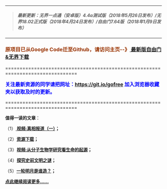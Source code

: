 ***
>##### 最新更新：无界一点通（安卓版）4.4a测试版（2018年5月26日发布）/无界18.02正式版（2018年4月24日发布）/自由门7.64版（2018年1月9日发布）
***

<h3><font color="#993300"> 原项目已从Google Code迁至Github，请访问主页--》<a href="https://github.com/sglfree/freesky/wiki/%E8%87%AA%E7%94%B1%E9%97%A8%E6%9C%80%E6%96%B0%E7%89%88%E4%B8%8B%E8%BD%BD-%E6%97%A0%E7%95%8C%E6%B5%8F%E8%A7%88%E6%9C%80%E6%96%B0%E6%AD%A3%E5%BC%8F%E7%89%88%E4%B8%8B%E8%BD%BD-%E7%BF%BB%E5%A2%99%E8%BD%AF%E4%BB%B6%E4%B8%8B%E8%BD%BD" target="_blank"> 最新版自由门&无界下载</a></font></h3>
<p>===============================================================================</p>
<font color="blue" size="3"><strong>关注最新资源的同学请把网址：<font color="#993300"><a href="https://git.io/gofree" target="_blank">https://git.io/gofree</a> </font>加入浏览器收藏夹以获取及时的更新。</strong></font>
<p>===============================================================================</p>
<p><strong>值得一读的文章</strong>：</p>
<p>（1）<strong><a href="http://freejump.aobook.men/index.php?tid=b1" target="_blank"> 视频:真相报道（一）</a>；</strong></p>
<p>（2）<strong><a href="http://freejump.aobook.men/index.php?tid=a4" target="_blank">资源下载</a>；</strong></p>
<p>（3）<strong><a href="http://freejump.aobook.men/index.php?tid=b3" target="_blank">视频:从分子生物学研究看生命的起源</a>；</strong></p>
<p>（4）<strong><a href="http://freejump.aobook.men/index.php?tid=b4" target="_blank">探究史前文明之谜</a>；</strong></p>
<p>（5）<strong><a href="http://freejump.aobook.men/index.php?tid=b6" target="_blank">一轮明月是谁造？</a>；</strong></p>
<p><strong><a href="http://freejump.aobook.men/index.php?tid=b7" target="_blank">点此继续阅读更多……</a></strong></p>

